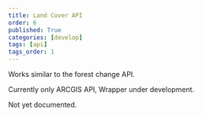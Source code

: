 ```yaml
---
title: Land Cover API
order: 6
published: True
categories: [develop]
tags: [api]
tags_order: 1
---
```


<p>Works similar to the forest change API.</p>
<p>Currently only ARCGIS API, Wrapper under development.</p>
<p>Not yet documented.</p>
